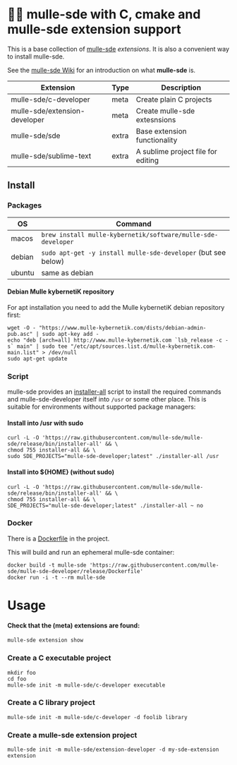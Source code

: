 # 🏋🏼 mulle-sde with C, cmake and mulle-sde extension support


This is a base collection of [mulle-sde](//github.com/mulle-sde/mulle-sde)
*extensions*. It is also a convenient way to install mulle-sde.

See the [mulle-sde Wiki](https://github.com/mulle-sde/mulle-sde/wiki) for
an introduction on what **mulle-sde** is.


Extension                      | Type      | Description
-------------------------------|-----------|-----------------------------------
mulle-sde/c-developer          | meta      | Create plain C projects
mulle-sde/extension-developer  | meta      | Create mulle-sde extesnsions
mulle-sde/sde                  | extra     | Base extension functionality
mulle-sde/sublime-text         | extra     | A sublime project file for editing


## Install

### Packages

OS      | Command
--------|------------------------------------
macos   | `brew install mulle-kybernetik/software/mulle-sde-developer`
debian  | `sudo apt-get -y install mulle-sde-developer` (but see below)
ubuntu  | same as debian


#### Debian Mulle kybernetiK repository

For apt installation you need to add the Mulle kybernetiK debian repository
first:

```
wget -O - "https://www.mulle-kybernetik.com/dists/debian-admin-pub.asc" | sudo apt-key add -
echo "deb [arch=all] http://www.mulle-kybernetik.com `lsb_release -c -s` main" | sudo tee "/etc/apt/sources.list.d/mulle-kybernetik.com-main.list" > /dev/null
sudo apt-get update
```


### Script

mulle-sde provides an [installer-all](https://raw.githubusercontent.com/mulle-sde/mulle-sde/release/bin/installer-all) script to install the required commands and mulle-sde-developer itself into `/usr` or some other place.
This is suitable for environments without supported package managers:

#### Install into /usr with sudo

```
curl -L -O 'https://raw.githubusercontent.com/mulle-sde/mulle-sde/release/bin/installer-all' && \
chmod 755 installer-all && \
sudo SDE_PROJECTS="mulle-sde-developer;latest" ./installer-all /usr
```

#### Install into ${HOME} (without sudo)

```
curl -L -O 'https://raw.githubusercontent.com/mulle-sde/mulle-sde/release/bin/installer-all' && \
chmod 755 installer-all && \
SDE_PROJECTS="mulle-sde-developer;latest" ./installer-all ~ no
```

### Docker

There is a [Dockerfile](https://raw.githubusercontent.com/mulle-sde/mulle-sde-developer/release/Dockerfile) in the project.

This will build and run an ephemeral mulle-sde container:

```
docker build -t mulle-sde 'https://raw.githubusercontent.com/mulle-sde/mulle-sde-developer/release/Dockerfile'
docker run -i -t --rm mulle-sde
```


# Usage

#### Check that the (meta) extensions are found:

```
mulle-sde extension show
```

### Create a C executable project

```
mkdir foo
cd foo
mulle-sde init -m mulle-sde/c-developer executable
```

### Create a C library project

```
mulle-sde init -m mulle-sde/c-developer -d foolib library
```


### Create a mulle-sde extension project

```
mulle-sde init -m mulle-sde/extension-developer -d my-sde-extension extension
```


